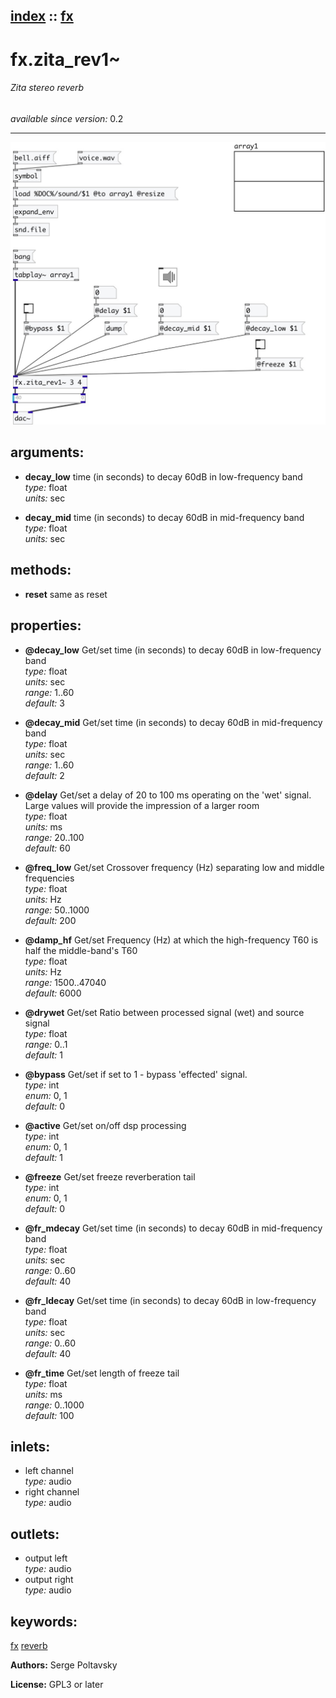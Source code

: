 [index](index.html) :: [fx](category_fx.html)
---

# fx.zita_rev1~

###### Zita stereo reverb

*available since version:* 0.2

---




[![example](../examples/img/fx.zita_rev1~.jpg)](../examples/pd/fx.zita_rev1~.pd)



## arguments:

* **decay_low**
time (in seconds) to decay 60dB in low-frequency band<br>
_type:_ float<br>
_units:_ sec<br>

* **decay_mid**
time (in seconds) to decay 60dB in mid-frequency band<br>
_type:_ float<br>
_units:_ sec<br>



## methods:

* **reset**
same as reset<br>




## properties:

* **@decay_low** 
Get/set time (in seconds) to decay 60dB in low-frequency band<br>
_type:_ float<br>
_units:_ sec<br>
_range:_ 1..60<br>
_default:_ 3<br>

* **@decay_mid** 
Get/set time (in seconds) to decay 60dB in mid-frequency band<br>
_type:_ float<br>
_units:_ sec<br>
_range:_ 1..60<br>
_default:_ 2<br>

* **@delay** 
Get/set a delay of 20 to 100 ms operating on the &#39;wet&#39; signal. Large values will
provide the impression of a larger room<br>
_type:_ float<br>
_units:_ ms<br>
_range:_ 20..100<br>
_default:_ 60<br>

* **@freq_low** 
Get/set Crossover frequency (Hz) separating low and middle frequencies<br>
_type:_ float<br>
_units:_ Hz<br>
_range:_ 50..1000<br>
_default:_ 200<br>

* **@damp_hf** 
Get/set Frequency (Hz) at which the high-frequency T60 is half the middle-band&#39;s T60<br>
_type:_ float<br>
_units:_ Hz<br>
_range:_ 1500..47040<br>
_default:_ 6000<br>

* **@drywet** 
Get/set Ratio between processed signal (wet) and source signal<br>
_type:_ float<br>
_range:_ 0..1<br>
_default:_ 1<br>

* **@bypass** 
Get/set if set to 1 - bypass &#39;effected&#39; signal.<br>
_type:_ int<br>
_enum:_ 0, 1<br>
_default:_ 0<br>

* **@active** 
Get/set on/off dsp processing<br>
_type:_ int<br>
_enum:_ 0, 1<br>
_default:_ 1<br>

* **@freeze** 
Get/set freeze reverberation tail<br>
_type:_ int<br>
_enum:_ 0, 1<br>
_default:_ 0<br>

* **@fr_mdecay** 
Get/set time (in seconds) to decay 60dB in mid-frequency band<br>
_type:_ float<br>
_units:_ sec<br>
_range:_ 0..60<br>
_default:_ 40<br>

* **@fr_ldecay** 
Get/set time (in seconds) to decay 60dB in low-frequency band<br>
_type:_ float<br>
_units:_ sec<br>
_range:_ 0..60<br>
_default:_ 40<br>

* **@fr_time** 
Get/set length of freeze tail<br>
_type:_ float<br>
_units:_ ms<br>
_range:_ 0..1000<br>
_default:_ 100<br>



## inlets:

* left channel<br>
_type:_ audio
* right channel<br>
_type:_ audio



## outlets:

* output left<br>
_type:_ audio
* output right<br>
_type:_ audio



## keywords:

[fx](keywords/fx.html)
[reverb](keywords/reverb.html)






**Authors:** Serge Poltavsky




**License:** GPL3 or later





